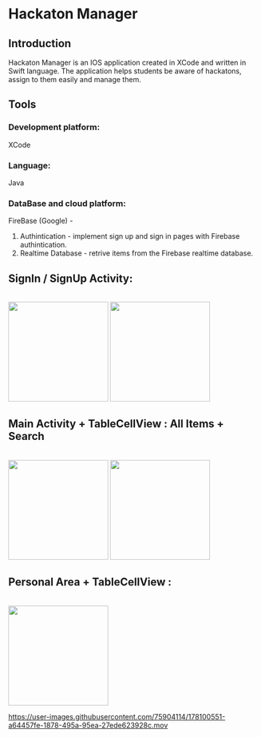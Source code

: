 # Hackaton Manager
## Introduction 
Hackaton Manager is an IOS application created in XCode and written in Swift language.
The application helps students be aware of hackatons, assign to them easily and manage them.

## Tools
### Development platform:
XCode
### Language:
Java

### DataBase and cloud platform:   
FireBase (Google) - 
1. Authintication - implement sign up and sign in pages with Firebase authintication.
2. Realtime Database  - retrive items from the Firebase realtime database.
## SignIn / SignUp Activity:
</br>
<img src = https://user-images.githubusercontent.com/75904114/178100009-96157583-caf4-493c-b527-92f5a219c3a2.png width=200 > <img src = https://user-images.githubusercontent.com/75904114/178100071-56d6093f-9c33-4d4f-9324-cf4d220b8843.png width=200 >

## Main Activity + TableCellView : All Items + Search
</br>
<img src = https://user-images.githubusercontent.com/75904114/178100157-d0a0b17b-04f6-4c61-a344-52b51a320fc0.png width=200 > <img src = https://user-images.githubusercontent.com/75904114/178100177-9de85462-e174-4f29-9969-17ed7ba8cb2a.png width=200 >

## Personal Area + TableCellView :
</br>
<img src = https://user-images.githubusercontent.com/75904114/178100246-e25b54ae-daae-47bb-bb2f-c101088c07bc.png width=200 >






https://user-images.githubusercontent.com/75904114/178100551-a64457fe-1878-495a-95ea-27ede623928c.mov

